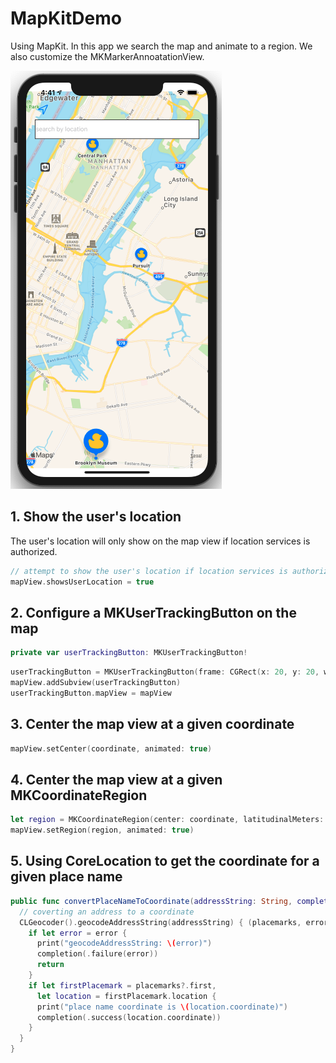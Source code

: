 # MapKitDemo

Using MapKit. In this app we search the map and animate to a region. We also customize the MKMarkerAnnoatationView. 

![app screenshot](Assets/app-screenshot.png)

## 1. Show the user's location 

The user's location will only show on the map view if location services is authorized. 

```swift 
// attempt to show the user's location if location services is authorized
mapView.showsUserLocation = true
```

## 2. Configure a MKUserTrackingButton on the map

```swift 
private var userTrackingButton: MKUserTrackingButton!
```

```swift 
userTrackingButton = MKUserTrackingButton(frame: CGRect(x: 20, y: 20, width: 44, height: 44))
mapView.addSubview(userTrackingButton)
userTrackingButton.mapView = mapView
```

## 3. Center the map view at a given coordinate

```swift 
mapView.setCenter(coordinate, animated: true)
```

## 4. Center the map view at a given MKCoordinateRegion 

```swift 
let region = MKCoordinateRegion(center: coordinate, latitudinalMeters: 1600, longitudinalMeters: 1600)
mapView.setRegion(region, animated: true)
```

## 5. Using CoreLocation to get the coordinate for a given place name 

```swift 
public func convertPlaceNameToCoordinate(addressString: String, completion: @escaping (Result<CLLocationCoordinate2D, Error>) -> ()) {
  // coverting an address to a coordinate
  CLGeocoder().geocodeAddressString(addressString) { (placemarks, error) in
    if let error = error {
      print("geocodeAddressString: \(error)")
      completion(.failure(error))
      return
    }
    if let firstPlacemark = placemarks?.first,
      let location = firstPlacemark.location {
      print("place name coordinate is \(location.coordinate)")
      completion(.success(location.coordinate))
    }
  }
}
```
